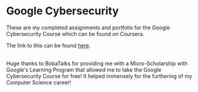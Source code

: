 # Google Cybersecurity

These are my completed assignments and portfolio for the Google Cybersecurity Course which can be found on Coursera.

The link to this can be found [here](https://www.coursera.org/programs/bobatalks-google-learning-program-9208l/professional-certificates/google-cybersecurity#courses).

<br>
Huge thanks to BobaTalks for providing me with a Micro-Scholarship with Google's Learning Program that allowed me to take the Google Cybersecurity Course for free! It helped immensely for the furthering of my Computer Science career!
